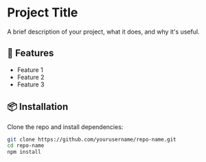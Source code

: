 # Project Title

A brief description of your project, what it does, and why it's useful.

## 🚀 Features

- Feature 1
- Feature 2
- Feature 3

## 📦 Installation

Clone the repo and install dependencies:

```bash
git clone https://github.com/yourusername/repo-name.git
cd repo-name
npm install
